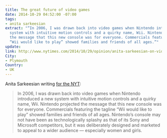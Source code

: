 ```yaml
---
title: The great future of video games
date: 2014-10-29 04:52:00 -07:00
tags:
- anita sarkeesian
extract: "“In 2006, I was drawn back into video games when Nintendo introduced a new
  system with intuitive motion controls and a quirky name, Wii. Nintendo projected
  the message that this new console was for everyone. Commercials featuring the tagline
  “Wii would like to play” showed families and friends of all ages.”"
update: 
link: http://www.nytimes.com/2014/10/29/opinion/anita-sarkeesian-on-video-games-great-future.html?_r=0
City:
- Plymouth
Country:
- UK
---
```


Anita Sarkeesian writing [for the NYT](http://www.nytimes.com/2014/10/29/opinion/anita-sarkeesian-on-video-games-great-future.html?_r=0):

> In 2006, I was drawn back into video games when Nintendo introduced a new system with intuitive motion controls and a quirky name, Wii. Nintendo projected the message that this new console was for everyone. Commercials featuring the tagline “Wii would like to play” showed families and friends of all ages. Nintendo’s console may not have been as technologically splashy as that of its Sony and Microsoft competitors, but it was deliberately designed and marketed to appeal to a wider audience — especially women and girls.

